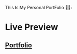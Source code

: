 This Is My Personal PortFolio 🩷✨:   
<h1>Live Preview</h1> 
<h2><a href="vaninarwaniportfolio.netlify.app">Portfolio</a></h2>

